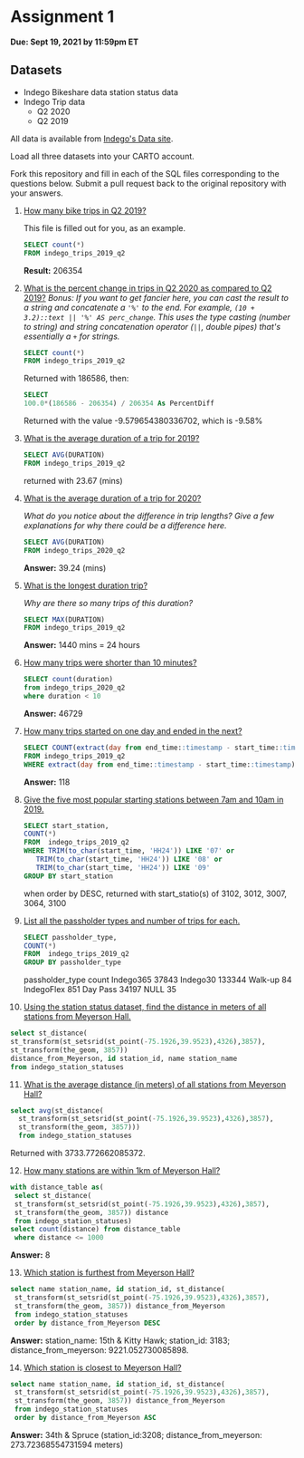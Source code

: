 # Assignment 1

**Due: Sept 19, 2021 by 11:59pm ET**

## Datasets

* Indego Bikeshare data station status data
* Indego Trip data
  - Q2 2020
  - Q2 2019

All data is available from [Indego's Data site](https://www.rideindego.com/about/data/).

Load all three datasets into your CARTO account.

Fork this repository and fill in each of the SQL files corresponding to the questions below. Submit a pull request back to the original repository with your answers.

1. [How many bike trips in Q2 2019?](query01.sql)

    This file is filled out for you, as an example.

    ```SQL
    SELECT count(*)
    FROM indego_trips_2019_q2
    ```

    **Result:** 206354

2. [What is the percent change in trips in Q2 2020 as compared to Q2 2019?](query02.sql)
    _Bonus: If you want to get fancier here, you can cast the result to a string and concatenate a `'%'` to the end. For example, `(10 + 3.2)::text || '%' AS perc_change`. This uses the type casting (number to string) and string concatenation operator (`||`, double pipes) that's essentially a `+` for strings._
    ```SQL
    SELECT count(*)
    FROM indego_trips_2019_q2
    ```
    Returned with 186586, then:
    ```SQL
    SELECT  
    100.0*(186586 - 206354) / 206354 As PercentDiff
    ```
    Returned with the value -9.579654380336702, which is -9.58%
    
3. [What is the average duration of a trip for 2019?](query03.sql)
   ```SQL
   SELECT AVG(DURATION)
   FROM indego_trips_2019_q2
   ```
   returned with 23.67 (mins)
   
4. [What is the average duration of a trip for 2020?](query04.sql)

    _What do you notice about the difference in trip lengths? Give a few explanations for why there could be a difference here._
    ```SQL
    SELECT AVG(DURATION)
    FROM indego_trips_2020_q2
    ```
    **Answer:** 39.24 (mins)

5. [What is the longest duration trip?](query05.sql)

    _Why are there so many trips of this duration?_
    ```SQL
    SELECT MAX(DURATION)
    FROM indego_trips_2019_q2
    ```
    **Answer:** 1440 mins = 24 hours

6. [How many trips were shorter than 10 minutes?](query06.sql)
   ```SQL
   SELECT count(duration)
   from indego_trips_2020_q2
   where duration < 10
   ```
   **Answer:** 46729
   
7. [How many trips started on one day and ended in the next?](query07.sql)

   ```SQL
   SELECT COUNT(extract(day from end_time::timestamp - start_time::timestamp))
   FROM indego_trips_2019_q2
   WHERE extract(day from end_time::timestamp - start_time::timestamp)=1
   ```
   **Answer:** 118

8. [Give the five most popular starting stations between 7am and 10am in 2019.](query08.sql)

    ```SQL
    SELECT start_station,
    COUNT(*)
    FROM  indego_trips_2019_q2
    WHERE TRIM(to_char(start_time, 'HH24')) LIKE '07' or 
       TRIM(to_char(start_time, 'HH24')) LIKE '08' or 
       TRIM(to_char(start_time, 'HH24')) LIKE '09'
    GROUP BY start_station
    ```
    when order by DESC, returned with start_statio(s) of 3102, 3012, 3007, 3064, 3100

9. [List all the passholder types and number of trips for each.](query09.sql)
    ```SQL
    SELECT passholder_type,
    COUNT(*)
    FROM  indego_trips_2019_q2
    GROUP BY passholder_type
    ```
    passholder_type	count
    Indego365	37843
    Indego30	133344
    Walk-up	84
    IndegoFlex	851
    Day Pass	34197
    NULL	35
10. [Using the station status dataset, find the distance in meters of all stations from Meyerson Hall.](query10.sql)
   ```SQL
   select st_distance(
   st_transform(st_setsrid(st_point(-75.1926,39.9523),4326),3857),
   st_transform(the_geom, 3857)) 
   distance_from_Meyerson, id station_id, name station_name
   from indego_station_statuses
   ```

11. [What is the average distance (in meters) of all stations from Meyerson Hall?](query11.sql)
   ```SQL
   select avg(st_distance(
     st_transform(st_setsrid(st_point(-75.1926,39.9523),4326),3857),
     st_transform(the_geom, 3857)))
     from indego_station_statuses
   ```
   Returned with 3733.772662085372.
    
12. [How many stations are within 1km of Meyerson Hall?](query12.sql)
   ```SQL
   with distance_table as(
    select st_distance(
    st_transform(st_setsrid(st_point(-75.1926,39.9523),4326),3857),
    st_transform(the_geom, 3857)) distance
    from indego_station_statuses)
   select count(distance) from distance_table
    where distance <= 1000
   ```
   **Answer:** 8

13. [Which station is furthest from Meyerson Hall?](query13.sql)
   ```SQL
   select name station_name, id station_id, st_distance(
    st_transform(st_setsrid(st_point(-75.1926,39.9523),4326),3857),
    st_transform(the_geom, 3857)) distance_from_Meyerson
    from indego_station_statuses
    order by distance_from_Meyerson DESC
  ```
  **Answer:** station_name: 15th & Kitty Hawk; station_id: 3183; distance_from_meyerson: 9221.052730085898.

14. [Which station is closest to Meyerson Hall?](query14.sql)
   ```SQL
   select name station_name, id station_id, st_distance(
    st_transform(st_setsrid(st_point(-75.1926,39.9523),4326),3857),
    st_transform(the_geom, 3857)) distance_from_Meyerson
    from indego_station_statuses
    order by distance_from_Meyerson ASC
   ```
   **Answer:** 34th & Spruce (station_id:3208; distance_from_meyerson: 273.72368554731594 meters)

